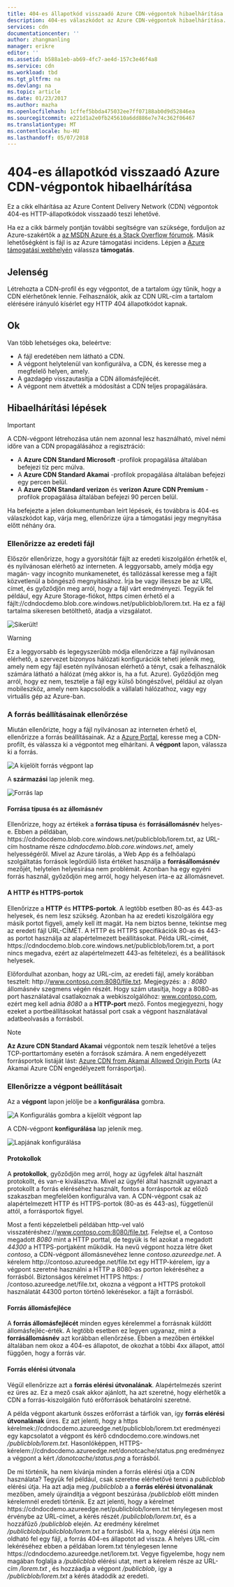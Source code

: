 ```yaml
---
title: 404-es állapotkód visszaadó Azure CDN-végpontok hibaelhárítása |} Microsoft Docs
description: 404-es válaszkódot az Azure CDN-végpontok hibaelhárítása.
services: cdn
documentationcenter: ''
author: zhangmanling
manager: erikre
editor: ''
ms.assetid: b588a1eb-ab69-4fc7-ae4d-157c3e46f4a8
ms.service: cdn
ms.workload: tbd
ms.tgt_pltfrm: na
ms.devlang: na
ms.topic: article
ms.date: 01/23/2017
ms.author: mazha
ms.openlocfilehash: 1cffef5bbda475032ee7ff07188ab0d9d52846ea
ms.sourcegitcommit: e221d1a2e0fb245610a6dd886e7e74c362f06467
ms.translationtype: MT
ms.contentlocale: hu-HU
ms.lasthandoff: 05/07/2018
---
```

# <a name="troubleshooting-azure-cdn-endpoints-that-return-a-404-status-code"></a>404-es állapotkód visszaadó Azure CDN-végpontok hibaelhárítása
Ez a cikk elhárítása az Azure Content Delivery Network (CDN) végpontok 404-es HTTP-állapotkódok visszaadó teszi lehetővé.

Ha ez a cikk bármely pontján további segítségre van szüksége, forduljon az Azure-szakértők a [az MSDN Azure és a Stack Overflow fórumok](https://azure.microsoft.com/support/forums/). Másik lehetőségként is fájl is az Azure támogatási incidens. Lépjen a [Azure támogatási webhelyén](https://azure.microsoft.com/support/options/) válassza **támogatás**.

## <a name="symptom"></a>Jelenség
Létrehozta a CDN-profil és egy végpontot, de a tartalom úgy tűnik, hogy a CDN elérhetőnek lennie. Felhasználók, akik az CDN URL-cím a tartalom elérésére irányuló kísérlet egy HTTP 404 állapotkódot kapnak. 

## <a name="cause"></a>Ok
Van több lehetséges oka, beleértve:

* A fájl eredetében nem látható a CDN.
* A végpont helytelenül van konfigurálva, a CDN, és keresse meg a megfelelő helyen, amely.
* A gazdagép visszautasítja a CDN állomásfejlécét.
* A végpont nem átvették a módosítást a CDN teljes propagálására.

## <a name="troubleshooting-steps"></a>Hibaelhárítási lépések
> [!IMPORTANT]
> A CDN-végpont létrehozása után nem azonnal lesz használható, mivel némi időre van a CDN propagálásához a regisztráció:
> - A **Azure CDN Standard Microsoft** -profilok propagálása általában befejezi tíz perc múlva. 
> - A **Azure CDN Standard Akamai** -profilok propagálása általában befejezi egy percen belül. 
> - A **Azure CDN Standard verizon** és **verizon Azure CDN Premium** -profilok propagálása általában befejezi 90 percen belül. 
> 
> Ha befejezte a jelen dokumentumban leírt lépések, és továbbra is 404-es válaszkódot kap, várja meg, ellenőrizze újra a támogatási jegy megnyitása előtt néhány óra.
> 
> 

### <a name="check-the-origin-file"></a>Ellenőrizze az eredeti fájl
Először ellenőrizze, hogy a gyorsítótár fájlt az eredeti kiszolgálón érhetők el, és nyilvánosan elérhető az interneten. A leggyorsabb, amely módja egy magán- vagy incognito munkamenetet, és tallózással keresse meg a fájlt közvetlenül a böngésző megnyitásához. Írja be vagy illessze be az URL címet, és győződjön meg arról, hogy a fájl várt eredményezi. Tegyük fel például, egy Azure Storage-fiókot, https címen érhető el a fájlt:\//cdndocdemo.blob.core.windows.net/publicblob/lorem.txt. Ha ez a fájl tartalma sikeresen betölthető, átadja a vizsgálatot.

![Sikerült!](./media/cdn-troubleshoot-endpoint/cdn-origin-file.png)

> [!WARNING]
> Ez a leggyorsabb és legegyszerűbb módja ellenőrizze a fájl nyilvánosan elérhető, a szervezet bizonyos hálózati konfigurációk teheti jelenik meg, amely nem egy fájl esetén nyilvánosan elérhető a tényt, csak a felhasználók számára látható a hálózat (még akkor is, ha a fut. Azure). Győződjön meg arról, hogy ez nem, tesztelje a fájl egy külső böngészővel, például az olyan mobileszköz, amely nem kapcsolódik a vállalati hálózathoz, vagy egy virtuális gép az Azure-ban.
> 
> 

### <a name="check-the-origin-settings"></a>A forrás beállításainak ellenőrzése
Miután ellenőrizte, hogy a fájl nyilvánosan az interneten érhető el, ellenőrizze a forrás beállításainak. Az a [Azure Portal](https://portal.azure.com), keresse meg a CDN-profilt, és válassza ki a végpontot meg elhárítani. A **végpont** lapon, válassza ki a forrás.  

![A kijelölt forrás végpont lap](./media/cdn-troubleshoot-endpoint/cdn-endpoint.png)

A **származási** lap jelenik meg. 

![Forrás lap](./media/cdn-troubleshoot-endpoint/cdn-origin-settings.png)

#### <a name="origin-type-and-hostname"></a>Forrása típusa és az állomásnév
Ellenőrizze, hogy az értékek a **forrása típusa** és **forrásállomásnév** helyes-e. Ebben a példában, https:\//cdndocdemo.blob.core.windows.net/publicblob/lorem.txt, az URL-cím hostname része *cdndocdemo.blob.core.windows.net*, amely helyességéről. Mivel az Azure tárolás, a Web App és a felhőalapú szolgáltatás források legördülő lista értéket használja a **forrásállomásnév** mezőjét, helytelen helyesírása nem problémát. Azonban ha egy egyéni forrás használ, győződjön meg arról, hogy helyesen írta-e az állomásnevet.

#### <a name="http-and-https-ports"></a>A HTTP és HTTPS-portok
Ellenőrizze a **HTTP** és **HTTPS-portok**. A legtöbb esetben 80-as és 443-as helyesek, és nem lesz szükség.  Azonban ha az eredeti kiszolgálóra egy másik portot figyeli, amely kell itt magát. Ha nem biztos benne, tekintse meg az eredeti fájl URL-CÍMÉT. A HTTP és HTTPS specifikációk 80-as és 443-as portot használja az alapértelmezett beállításokat. Példa URL-címét, https:\//cdndocdemo.blob.core.windows.net/publicblob/lorem.txt, a port nincs megadva, ezért az alapértelmezett 443-as feltételezi, és a beállítások helyesek.  

Előfordulhat azonban, hogy az URL-cím, az eredeti fájl, amely korábban tesztelt: http:\//www.contoso.com:8080/file.txt. Megjegyzés: a *: 8080* állomásnév szegmens végén részét. Hogy szám utasítja, hogy a 8080-as port használatával csatlakoznak a webkiszolgálóhoz: www.contoso.com, ezért meg kell adnia *8080* a a **HTTP-port** mező. Fontos megjegyezni, hogy ezeket a portbeállításokat hatással port csak a végpont használatával adatbeolvasás a forrásból.

> [!NOTE]
> **Az Azure CDN Standard Akamai** végpontok nem teszik lehetővé a teljes TCP-porttartomány esetén a források számára.  A nem engedélyezett forrásportok listáját lást: [Azure CDN from Akamai Allowed Origin Ports](https://msdn.microsoft.com/library/mt757337.aspx) (Az Akamai Azure CDN engedélyezett forrásportjai).  
> 
> 

### <a name="check-the-endpoint-settings"></a>Ellenőrizze a végpont beállításait
Az a **végpont** lapon jelölje be a **konfigurálása** gombra.

![A Konfigurálás gombra a kijelölt végpont lap](./media/cdn-troubleshoot-endpoint/cdn-endpoint-configure-button.png)

A CDN-végpont **konfigurálása** lap jelenik meg.

![Lapjának konfigurálása](./media/cdn-troubleshoot-endpoint/cdn-configure.png)

#### <a name="protocols"></a>Protokollok
A **protokollok**, győződjön meg arról, hogy az ügyfelek által használt protokollt, és van-e kiválasztva. Mivel az ügyfél által használt ugyanazt a protokollt a forrás eléréséhez használt, fontos a forrásportok az előző szakaszban megfelelően konfigurálva van. A CDN-végpont csak az alapértelmezett HTTP és HTTPS-portok (80-as és 443-as), függetlenül attól, a forrásportok figyel.

Most a fenti képzeletbeli példában http-vel való visszatéréshez:\//www.contoso.com:8080/file.txt.  Felejtse el, a Contoso megadott *8080* mint a HTTP porttal, de tegyük is fel azokat a megadott *44300* a HTTPS-portjaként működik.  Ha nevű végpont hozza létre őket *contoso*, a CDN-végpont állomásnevéhez lenne *contoso.azureedge.net*.  A kérelem http:\//contoso.azureedge.net/file.txt egy HTTP-kérelem, így a végpont szeretné használni a HTTP a 8080-as porton lekéréséhez a forrásból.  Biztonságos kérelmet HTTPS https: \/ /contoso.azureedge.net/file.txt, okozna a végpont a HTTPS protokoll használatát 44300 porton történő lekérésekor. a fájlt a forrásból.

#### <a name="origin-host-header"></a>Forrás állomásfejléce
A **forrás állomásfejlécét** minden egyes kérelemmel a forrásnak küldött állomásfejléc-érték.  A legtöbb esetben ez legyen ugyanaz, mint a **forrásállomásnév** azt korábban ellenőrzése.  Ebben a mezőben értékkel általában nem okoz a 404-es állapotot, de okozhat a többi 4xx állapot, attól függően, hogy a forrás vár.

#### <a name="origin-path"></a>Forrás elérési útvonala
Végül ellenőrizze azt a **forrás elérési útvonalának**.  Alapértelmezés szerint ez üres az.  Ez a mező csak akkor ajánlott, ha azt szeretné, hogy elérhetők a CDN a forrás-kiszolgálón futó erőforrások behatárolni szeretné.  

A példa végpont akartunk összes erőforrást a tárfiók van, így **forrás elérési útvonalának** üres.  Ez azt jelenti, hogy a https kérelmek:\//cdndocdemo.azureedge.net/publicblob/lorem.txt eredményezi egy kapcsolatot a végpont és kérő cdndocdemo.core.windows.net */publicblob/lorem.txt*.  Hasonlóképpen, HTTPS-kérelem:\//cdndocdemo.azureedge.net/donotcache/status.png eredményez a végpont a kért */donotcache/status.png* a forrásból.

De mi történik, ha nem kívánja minden a forrás elérési útja a CDN használata?  Tegyük fel például, csak szeretne elérhetővé tenni a *publicblob* elérési útja.  Ha azt adja meg */publicblob* a a **forrás elérési útvonalának** mezőben, amely újraindítja a végpont beszúrása */publicblob* előtt minden kérelemnél eredeti történik.  Ez azt jelenti, hogy a kérelmet https:\//cdndocdemo.azureedge.net/publicblob/lorem.txt ténylegesen most érvénybe az URL-címet, a kérés részét */publicblob/lorem.txt*, és a hozzáfűző */publicblob* elején. Az eredmény kérelmet */publicblob/publicblob/lorem.txt* a forrásból.  Ha a, hogy elérési útja nem oldható fel egy fájl, a forrás 404-es állapotot ad vissza.  A helyes URL-cím lekéréséhez ebben a példában lorem.txt ténylegesen lenne https:\//cdndocdemo.azureedge.net/lorem.txt.  Vegye figyelembe, hogy nem magában foglalja a */publicblob* elérési utat, mert a kérelem része az URL-cím */lorem.txt* , és hozzáadja a végpont */publicblob*, így a */publicblob/lorem.txt* a kérés átadódik az eredeti.

